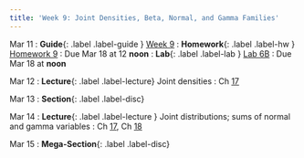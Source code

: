 ```yaml
---
title: 'Week 9: Joint Densities, Beta, Normal, and Gamma Families' 
---
```


Mar 11
: **Guide**{: .label .label-guide } [Week 9](/assets/guides/spring24/week09.pdf)
: **Homework**{: .label .label-hw } [Homework 9](http://prob140.datahub.berkeley.edu/hub/user-redirect/git-pull?repo=https://github.com/prob140/materials-sp24&branch=main&subPath=hw/Homework_09.ipynb)
    : Due Mar 18 at 12 **noon**
: **Lab**{: .label .label-lab } [Lab 6B](http://prob140.datahub.berkeley.edu/hub/user-redirect/git-pull?repo=https://github.com/prob140/materials-sp24&branch=main&subPath=lab/Lab_06.ipynb)
    : Due Mar 18 at **noon**

Mar 12
: **Lecture**{: .label .label-lecture} Joint densities
    : Ch [17](http://prob140.org/textbook/content/Chapter_17/00_Joint_Densities.html)

Mar 13
: **Section**{: .label .label-disc}

Mar 14
: **Lecture**{: .label .label-lecture } Joint distributions; sums of normal and gamma variables
    : Ch [17](http://prob140.org/textbook/content/Chapter_17/00_Joint_Densities.html), Ch [18](http://prob140.org/textbook/content/Chapter_18/00_The_Normal_and_Gamma_Families.html)

Mar 15
: **Mega-Section**{: .label .label-disc}

